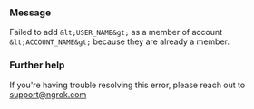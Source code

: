 
### Message
Failed to add `&lt;USER_NAME&gt;` as a member of account `&lt;ACCOUNT_NAME&gt;` because they are already a member.

### Further help
If you're having trouble resolving this error, please reach out to [support@ngrok.com](mailto:support@ngrok.com?subject=Help%20with%20ERR_NGROK_6601)

